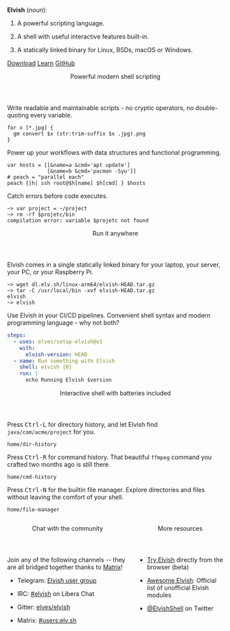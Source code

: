 <div class="intro">
<div class="intro-content">

**Elvish** (*noun*):

1.  A powerful scripting language.

2.  A shell with useful interactive features built-in.

3.  A statically linked binary for Linux, BSDs, macOS or Windows.

</div>
<div class="action">
  <a href="get/" class="primary button">Download</a>
  <a href="learn/" class="button">Learn</a>
  <a href="https://github.com/elves/elvish" class="button" target="_blank">GitHub</a>
</div>
</div>

<section>
<header>

Powerful modern shell scripting

</header>
<div class="showcase content">

Write readable and maintainable scripts - no cryptic operators, no
double-quoting every variable.

```elvish jpg-to-png.elv [(explainer)](learn/scripting-case-studies.html#jpg-to-png.elv)
for x [*.jpg] {
  gm convert $x (str:trim-suffix $x .jpg).png
}
```

Power up your workflows with data structures and functional programming.

```elvish update-servers-in-parallel.elv [(explainer)](learn/scripting-case-studies.html#update-servers-in-parallel.elv)
var hosts = [[&name=a &cmd='apt update']
             [&name=b &cmd='pacman -Syu']]
# peach = "parallel each"
peach {|h| ssh root@$h[name] $h[cmd] } $hosts
```

Catch errors before code executes.

```elvish-transcript Terminal: elvish [(explainer)](learn/scripting-case-studies.html#catching-errors-early)
~> var project = ~/project
~> rm -rf $projetc/bin
compilation error: variable $projetc not found
```

</div>
</section>
<section>
<header>

Run it anywhere

</header>
<div class="showcase content">

Elvish comes in a single statically linked binary for your laptop, your server,
your PC, or your Raspberry Pi.

```elvish-transcript Terminal: Raspberry Pi
~> wget dl.elv.sh/linux-arm64/elvish-HEAD.tar.gz
~> tar -C /usr/local/bin -xvf elvish-HEAD.tar.gz
elvish
~> elvish
```

Use Elvish in your CI/CD pipelines. Convenient shell syntax and modern
programming language - why not both?

```yaml github-actions.yaml
steps:
  - uses: elves/setup-elvish@v1
    with:
      elvish-version: HEAD
  - name: Run something with Elvish
    shell: elvish {0}
    run: |
      echo Running Elvish $version
```

</div>
</section>
<section>
<header>

Interactive shell with batteries included

</header>
<div class="showcase content">

Press <kbd>Ctrl-L</kbd> for directory history, and let Elvish find
`java/com/acme/project` for you.

```ttyshot Terminal: elvish - directory history [(more)](learn/tour.html#directory-history)
home/dir-history
```

Press <kbd>Ctrl-R</kbd> for command history. That beautiful `ffmpeg` command you
crafted two months ago is still there.

```ttyshot Terminal: elvish - command history [(more)](learn/tour.html#command-history)
home/cmd-history
```

Press <kbd>Ctrl-N</kbd> for the builtin file manager. Explore directories and
files without leaving the comfort of your shell.

```ttyshot Terminal: elvish - file manager [(more)](learn/tour.html#navigation-mode)
home/file-manager
```

</div>
</section>
<section>
<div class="columns content">
<div class="column">
<header>

Chat with the community

</header>

Join any of the following channels -- they are all bridged together thanks to
[Matrix](https://matrix.org)!

-   Telegram: [Elvish user group](https://t.me/+Pv5ZYgTXD-YaKwcP)

-   IRC: [#elvish](https://web.libera.chat/#elvish) on Libera Chat

-   Gitter: [elves/elvish](https://gitter.im/elves/elvish)

-   Matrix: [#users:elv.sh](https://matrix.to/#/#users:elv.sh)

</div>
<div class="column">
<header>

More resources

</header>

-   [Try Elvish](https://try.elv.sh) directly from the browser (beta)

-   [Awesome Elvish](https://github.com/elves/awesome-elvish): Official list of
    unofficial Elvish modules

-   [@ElvishShell](https://twitter.com/elvishshell) on Twitter

</div>
</div>
</section>
